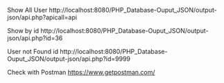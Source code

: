 Show All User http://localhost:8080/PHP_Database-Ouput_JSON/output-json/api.php?apicall=api

Show by id http://localhost:8080/PHP_Database-Ouput_JSON/output-json/api.php?id=36

User not Found id http://localhost:8080/PHP_Database-Ouput_JSON/output-json/api.php?id=9999

Check with Postman https://www.getpostman.com/
